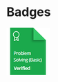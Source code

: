 # Badges

![image](https://github.com/nksingh3/HackerRank/blob/main/Badges/Problem%20Solving%20(Basic)%20-%20Badge.png)
